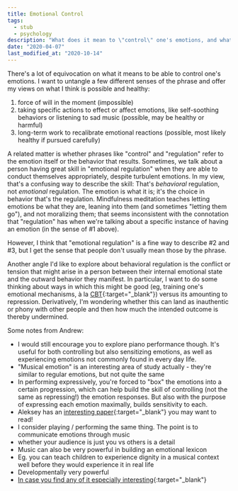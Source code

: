 ```yaml
---
title: Emotional Control
tags:
  - stub
  - psychology
description: "What does it mean to \"control\" one's emotions, and what's healthy or even possible?"
date: "2020-04-07"
last_modified_at: "2020-10-14"
---
```


There's a lot of equivocation on what it means to be able to control one's emotions. I want to untangle a few different senses of the phrase and offer my views on what I think is possible and healthy:

1. force of will in the moment (impossible)
2. taking specific actions to effect or affect emotions, like self-soothing behaviors or listening to sad music (possible, may be healthy or harmful)
3. long-term work to recalibrate emotional reactions (possible, most likely healthy if pursued carefully)

A related matter is whether phrases like "control" and "regulation" refer to the emotion itself or the behavior that results. Sometimes, we talk about a person having great skill in "emotional regulation" when they are able to conduct themselves appropriately, despite turbulent emotions. In my view, that's a confusing way to describe the skill: That's _behavioral_ regulation, not _emotional_ regulation. The emotion is what it is; it's the choice in behavior that's the regulation. Mindfulness meditation teaches letting emotions be what they are, leaning into them (and sometimes "letting them go"), and not moralizing them; that seems inconsistent with the connotation that "regulation" has when we're talking about a specific instance of having an emotion (in the sense of #1 above).

However, I think that "emotional regulation" is a fine way to describe #2 and #3, but I get the sense that people don't usually mean those by the phrase.

Another angle I'd like to explore about behavioral regulation is the conflict or tension that might arise in a person between their internal emotional state and the outward behavior they manifest. In particular, I want to do some thinking about ways in which this might be good (eg, training one's emotional mechanisms, à la [CBT](https://en.wikipedia.org/wiki/Cognitive_behavioral_therapy){:target="&lowbar;blank"}) versus its amounting to repression. Derivatively, I'm wondering whether this can land as inauthentic or phony with other people and then how much the intended outcome is thereby undermined.

Some notes from Andrew:

* I would still encourage you to explore piano performance though. It's useful for both controlling but also sensitizing emotions, as well as experiencing emotions not commonly found in every day life.
* "Musical emotion" is an interesting area of study actually - they're similar to regular emotions, but not quite the same
* In performing expressively, you're forced to "box" the emotions into a certain progression, which can help build the skill of controlling (not the same as repressing!) the emotion responses. But also with the purpose of expressing each emotion maximally, builds sensitivity to each.
* Aleksey has an [interesting paper](https://www.academia.edu/8648360/Can_Music_Hurt_-_Music_and_Violence){:target="&lowbar;blank"} you may want to read!
* I consider playing / performing the same thing. The point is to communicate emotions through music
* whether your audience is just you vs others is a detail
* Music can also be very powerful in building an emotional lexicon
* Eg. you can teach children to experience dignity in a musical context well before they would experience it in real life
* Developmentally very powerful
* [In case you find any of it especially interesting](http://www.alekseynikolsky.com/research){:target="&lowbar;blank"}
